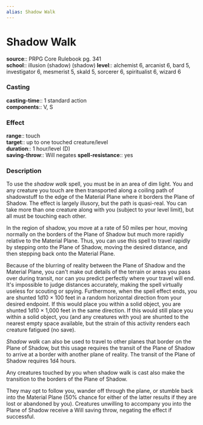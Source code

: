 ```yaml
---
alias: Shadow Walk
---
```


# Shadow Walk 

**source**:: PRPG Core Rulebook pg. 341  
**school**:: illusion (shadow) (shadow)
**level**:: alchemist 6, arcanist 6, bard 5, investigator 6, mesmerist 5, skald 5, sorcerer 6, spiritualist 6, wizard 6

### Casting 

**casting-time**:: 1 standard action  
**components**:: V, S

### Effect 

**range**:: touch  
**target**:: up to one touched creature/level  
**duration**:: 1 hour/level (D)  
**saving-throw**:: Will negates
**spell-resistance**:: yes

### Description 

To use the *shadow walk* spell, you must be in an area of dim light. You and any creature you touch are then transported along a coiling path of shadowstuff to the edge of the Material Plane where it borders the Plane of Shadow. The effect is largely illusory, but the path is quasi-real. You can take more than one creature along with you (subject to your level limit), but all must be touching each other.  
  
In the region of shadow, you move at a rate of 50 miles per hour, moving normally on the borders of the Plane of Shadow but much more rapidly relative to the Material Plane. Thus, you can use this spell to travel rapidly by stepping onto the Plane of Shadow, moving the desired distance, and then stepping back onto the Material Plane.  
  
Because of the blurring of reality between the Plane of Shadow and the Material Plane, you can't make out details of the terrain or areas you pass over during transit, nor can you predict perfectly where your travel will end. It's impossible to judge distances accurately, making the spell virtually useless for scouting or spying. Furthermore, when the spell effect ends, you are shunted 1d10 × 100 feet in a random horizontal direction from your desired endpoint. If this would place you within a solid object, you are shunted 1d10 × 1,000 feet in the same direction. If this would still place you within a solid object, you (and any creatures with you) are shunted to the nearest empty space available, but the strain of this activity renders each creature fatigued (no save).  
  
*Shadow walk* can also be used to travel to other planes that border on the Plane of Shadow, but this usage requires the transit of the Plane of Shadow to arrive at a border with another plane of reality. The transit of the Plane of Shadow requires 1d4 hours.  
  
Any creatures touched by you when shadow walk is cast also make the transition to the borders of the Plane of Shadow.  
  
They may opt to follow you, wander off through the plane, or stumble back into the Material Plane (50% chance for either of the latter results if they are lost or abandoned by you). Creatures unwilling to accompany you into the Plane of Shadow receive a Will saving throw, negating the effect if successful.
